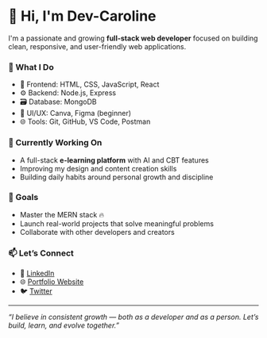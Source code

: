 # 👋 Hi, I'm Dev-Caroline

I'm a passionate and growing **full-stack web developer** focused on building clean, responsive, and user-friendly web applications.

### 🚀 What I Do
- 🧩 Frontend: HTML, CSS, JavaScript, React
- ⚙️ Backend: Node.js, Express
- 🗃️ Database: MongoDB
- 🎨 UI/UX: Canva, Figma (beginner)
- 🌐 Tools: Git, GitHub, VS Code, Postman

### 🌱 Currently Working On
- A full-stack **e-learning platform** with AI and CBT features
- Improving my design and content creation skills
- Building daily habits around personal growth and discipline

### 🧠 Goals
- Master the MERN stack 🔥
- Launch real-world projects that solve meaningful problems
- Collaborate with other developers and creators

### 📫 Let’s Connect
- 💼 [LinkedIn](https://linkedin.com/in/yourprofile)
- 🌐 [Portfolio Website](https://yourwebsite.com)
- 🐦 [Twitter](https://twitter.com/yourhandle)

---

_“I believe in consistent growth — both as a developer and as a person. Let’s build, learn, and evolve together.”_



